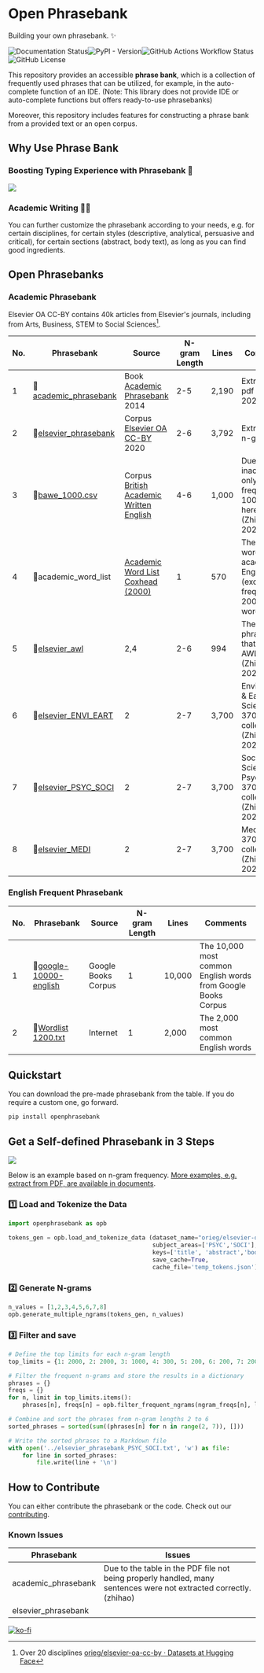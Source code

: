 
# Open Phrasebank

<!-- start why-use-phrase-bank -->

Building your own phrasebank. ✨

![Documentation Status](https://readthedocs.org/projects/open-phrasebank/badge/?version=latest)![PyPI - Version](https://img.shields.io/pypi/v/openphrasebank)![GitHub Actions Workflow Status](https://img.shields.io/github/actions/workflow/status/liuh886/open_phrasebank/lint.yml)![GitHub License](https://img.shields.io/github/license/liuh886/open_phrasebank)


This repository provides an accessible **phrase bank**, which is a collection of frequently used phrases that can be utilized, for example, in the auto-complete function of an IDE. (Note: This library does not provide IDE or auto-complete functions but offers ready-to-use phrasebanks)

Moreover, this repository includes features for constructing a phrase bank from a provided text or an open corpus.

## Why Use Phrase Bank
  
### Boosting Typing Experience with Phrasebank 🚀

![](https://i.imgur.com/MGDIqly.gif)


### Academic Writing 🕵️‍♀

You can further customize the phrasebank according to your needs, e.g. for certain disciplines, for certain styles (descriptive, analytical, persuasive and critical), for certain sections (abstract, body text), as long as you can find good ingredients.

<!-- end why-use-phrase-bank -->


## Open Phrasebanks
<!-- start open-phrase-bank -->

### Academic Phrasebank

Elsevier OA CC-BY contains 40k articles from Elsevier's journals, including from Arts, Business, STEM to Social Sciences[^1]. 

| No. | Phrasebank                                                                                                                           | Source                                                                                                                                                                  | N-gram Length | Lines | Comments                                                                               |
| --- | ------------------------------------------------------------------------------------------------------------------------------------ | ----------------------------------------------------------------------------------------------------------------------------------------------------------------------- | ------------- | ----- | -------------------------------------------------------------------------------------- |
| 1   | 📍[academic_phrasebank](https://raw.githubusercontent.com/liuh886/open_phrasebank/main/phrasebanks/academic_phrasebank.txt)          | Book [Academic Phrasebank](https://github.com/liuh886/open_phrasebank/blob/main/data/Academic_Phrasebank.pdf) 2014                                                      | 2-5           | 2,190 | Extract from pdf (Zhihao, 2024)                                                        |
| 2   | 📍[elsevier_phrasebank](https://raw.githubusercontent.com/liuh886/open_phrasebank/main/phrasebanks/elsevier_phrasebank.txt)          | Corpus [Elsevier OA CC-BY](https://elsevier.digitalcommonsdata.com/datasets/zm33cdndxs/2) 2020                                                                          | 2-6           | 3,792 | Extract by n-gra                                                                 2024) |
| 3   | 📍[bawe_1000.csv](https://raw.githubusercontent.com/liuh886/open_phrasebank/main/phrasebanks/bawe_ngrams.csv)                        | Corpus [British Academic Written English](https://www.coventry.ac.uk/research/research-directories/current-projects/2015/british-academic-written-english-corpus-bawe/) | 4-6           | 1,000 | Due to inaccessible, only most frequent  1000 list here. (Zhihao, 2024)                |
| 4   | 📍academic_word_list                                                                                                                 | [Academic Word List Coxhead (2000)](https://www.uefap.com/vocab/select/awl.htm)                                                                                         | 1             | 570   | The 570 word for academic English (exclude frequent 2000 words)                        |
| 5   | 📍[elsevier_awl](https://raw.githubusercontent.com/liuh886/open_phrasebank/main/phrasebanks/elsevier_phrasebank.txt)                 | 2,4                                                                                                                                                                     | 2-6           | 994   | The Elsevier phrasebank that contains  AWL (Zhihao, 2024)                              |
| 6   | 📍[elsevier_ENVI_EART](https://raw.githubusercontent.com/liuh886/open_phrasebank/main/phrasebanks/elsevier_phrasebank_ENVI_EART.txt) | 2                                                                                                                                                                       | 2-7           | 3,700 | Environment & Earth Science 3700 collection (Zhihao 2024)                              |
| 7   | 📍[elsevier_PSYC_SOCI](https://raw.githubusercontent.com/liuh886/open_phrasebank/main/phrasebanks/elsevier_phrasebank_PSYC_SOCI.txt) | 2                                                                                                                                                                       | 2-7           | 3,700 | Social Science & Psychology 3700 collection (Zhihao 2024)                              |
| 8   | 📍[elsevier_MEDI](https://raw.githubusercontent.com/liuh886/open_phrasebank/main/phrasebanks/elsevier_phrasebank_MEDI.txt)           | 2                                                                                                                                                                       | 2-7           | 3,700 | Medicine 3700 collection (Zhihao 2024)                                                 |



[^1]:Over 20 disciplines [orieg/elsevier-oa-cc-by · Datasets at Hugging Face](https://huggingface.co/datasets/orieg/elsevier-oa-cc-by)


### English Frequent Phrasebank

| No. | Phrasebank                                                                                                                              | Source              | N-gram Length | Lines  | Comments                                                      |
| --- | --------------------------------------------------------------------------------------------------------------------------------------- | ------------------- | ------------- | ------ | ------------------------------------------------------------- |
| 1   | 📍[google-10000-english](https://raw.githubusercontent.com/first20hours/google-10000-english/master/google-10000-english-no-swears.txt)               | Google Books Corpus | 1             | 10,000 | The 10,000 most common English words from Google Books Corpus |
| 2   | 📍[Wordlist 1200.txt](https://raw.githubusercontent.com/ManiacDC/TypingAid/master/Wordlists/Wordlist%201200%20frequency%20weighted.txt) | Internet            | 1             | 2,000  | The 2,000 most common English words                           |
<!-- end open-phrase-bank -->


## Quickstart

<!-- start quickstart -->

You can download the pre-made phrasebank from the table. If you do require a custom one, go forward.

```bash
pip install openphrasebank
```

<!-- end quickstart -->


<!-- start custom -->
## Get a Self-defined Phrasebank in 3 Steps

![](https://i.imgur.com/qssU2VP.png)

Below is an example based on n-gram frequency. [More examples, e.g. extract from PDF, are available in documents](https://open-phrasebank.readthedocs.io/en/latest/quickstart/index.html).

### 1️⃣ Load and Tokenize the Data
``` python
import openphrasebank as opb

tokens_gen = opb.load_and_tokenize_data (dataset_name="orieg/elsevier-oa-cc-by", 
                                         subject_areas=['PSYC','SOCI'],
                                         keys=['title', 'abstract','body_text'],
                                         save_cache=True,
                                         cache_file='temp_tokens.json')
```

### 2️⃣ Generate N-grams

``` python
n_values = [1,2,3,4,5,6,7,8]
opb.generate_multiple_ngrams(tokens_gen, n_values)
```

### 3️⃣ Filter and save

``` python
# Define the top limits for each n-gram length
top_limits = {1: 2000, 2: 2000, 3: 1000, 4: 300, 5: 200, 6: 200, 7: 200, 8: 200}

# Filter the frequent n-grams and store the results in a dictionary
phrases = {}
freqs = {}
for n, limit in top_limits.items():
    phrases[n], freqs[n] = opb.filter_frequent_ngrams(ngram_freqs[n], limit,min_freq=20)

# Combine and sort the phrases from n-gram lengths 2 to 6
sorted_phrases = sorted(sum((phrases[n] for n in range(2, 7)), []))

# Write the sorted phrases to a Markdown file
with open('../elsevier_phrasebank_PSYC_SOCI.txt', 'w') as file:
    for line in sorted_phrases:
        file.write(line + '\n')
```

<!-- end custom -->

## How to Contribute

You can either contribute the phrasebank or the code. Check out our [contributing](https://open-phrasebank.readthedocs.io/en/latest/contributing.html). 

<!-- start issues -->
### Known Issues

| Phrasebank          | Issues                                                                                                             |
| ------------------- | ------------------------------------------------------------------------------------------------------------------ |
| academic_phrasebank | Due to the table in the PDF file not being properly handled, many sentences were not extracted correctly. (zhihao) |
| elsevier_phrasebank |                                                                                                                    |

<!-- end issues -->

[![ko-fi](https://ko-fi.com/img/githubbutton_sm.svg)](https://ko-fi.com/F1F7WYJ6B)